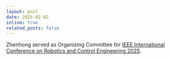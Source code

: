 ```yaml
---
layout: post
date: 2025-02-02
inline: true
related_posts: false
---
```


Zhenhong served as Organizing Committee for [IEEE International Conference on Robotics and Control Engineering 2025](https://www.robce.org/Committee.html).

